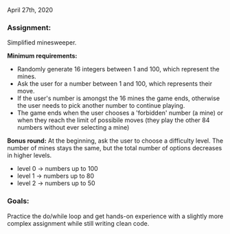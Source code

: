 April 27th, 2020

### Assignment:
Simplified minesweeper.

**Minimum requirements:**
- Randomly generate 16 integers between 1 and 100, which represent the mines.
- Ask the user for a number between 1 and 100, which represents their move.
- If the user's number is amongst the 16 mines the game ends, otherwise the user needs to pick another number to continue playing.
- The game ends when the user chooses a 'forbidden' number (a mine) or when they reach the limit of possibile moves (they play the other 84 numbers without ever selecting a mine)

**Bonus round:**
At the beginning, ask the user to choose a difficulty level. The number of mines stays the same, but the total number of options decreases in higher levels.
- level 0 -> numbers up to 100
- level 1 -> numbers up to 80
- level 2 -> numbers up to 50

### Goals:

Practice the do/while loop and get hands-on experience with a slightly more complex assignment while still writing clean code.
